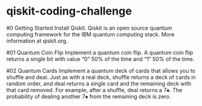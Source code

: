 # qiskit-coding-challenge

#0 Getting Started
Install Qiskit. Qiskit is an open source quantum computing framework for the IBM quantum computing stack. More information at qiskit.org.

#01 Quantum Coin Flip
Implement a quantum coin flip. A quantum coin flip returns a single bit with value “0” 50% of the time and “1” 50% of the time.

#02 Quantum Cards
Implement a quantum deck of cards that allows you to shuffle and deal. Just as with a real deck, shuffle returns a deck of cards in random order, and deal returns a single card and the remaining deck with that card removed. For example, after a shuffle, deal returns a 7♠️. The probability of dealing another 7♠️ from the remaining deck is zero. 
